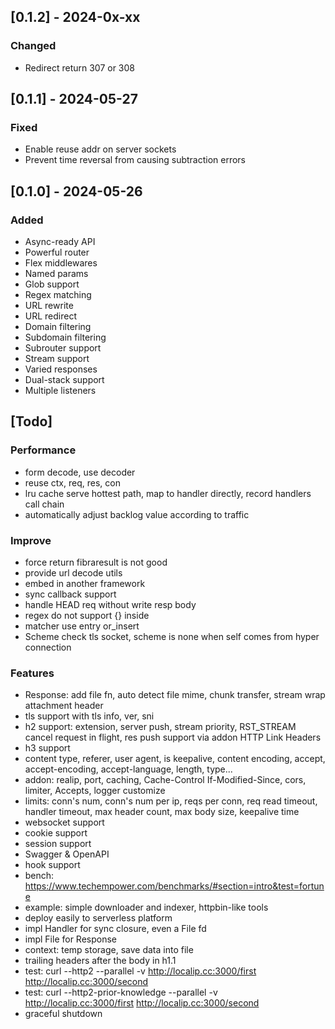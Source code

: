 ## [0.1.2] - 2024-0x-xx

### Changed

- Redirect return 307 or 308

## [0.1.1] - 2024-05-27

### Fixed

- Enable reuse addr on server sockets
- Prevent time reversal from causing subtraction errors

## [0.1.0] - 2024-05-26

### Added

- Async-ready API
- Powerful router
- Flex middlewares
- Named params
- Glob support
- Regex matching
- URL rewrite
- URL redirect
- Domain filtering
- Subdomain filtering
- Subrouter support
- Stream support
- Varied responses
- Dual-stack support
- Multiple listeners

## [Todo]

### Performance

- form decode, use decoder
- reuse ctx, req, res, con
- lru cache serve hottest path, map to handler directly, record handlers call chain
- automatically adjust backlog value according to traffic

### Improve

- force return fibraresult is not good
- provide url decode utils
- embed in another framework
- sync callback support
- handle HEAD req without write resp body
- regex do not support {} inside
- matcher use entry or_insert
- Scheme check tls socket, scheme is none when self comes from hyper connection

### Features

- Response: add file fn, auto detect file mime, chunk transfer, stream wrap attachment header
- tls support with tls info, ver, sni
- h2 support: extension, server push, stream priority, RST_STREAM cancel request in flight, res push support via addon HTTP Link Headers
- h3 support
- content type, referer, user agent, is keepalive, content encoding, accept, accept-encoding, accept-language, length, type...
- addon: realip, port, caching, Cache-Control If-Modified-Since, cors, limiter, Accepts, logger customize
- limits: conn's num, conn's num per ip, reqs per conn, req read timeout, handler timeout, max header count, max body size, keepalive time
- websocket support
- cookie support
- session support
- Swagger & OpenAPI
- hook support
- bench: https://www.techempower.com/benchmarks/#section=intro&test=fortune
- example: simple downloader and indexer, httpbin-like tools
- deploy easily to serverless platform
- impl Handler for sync closure, even a File fd
- impl File for Response
- context: temp storage, save data into file
- trailing headers after the body in h1.1
- test: curl --http2 --parallel -v http://localip.cc:3000/first http://localip.cc:3000/second
- test: curl --http2-prior-knowledge --parallel -v http://localip.cc:3000/first http://localip.cc:3000/second
- graceful shutdown
